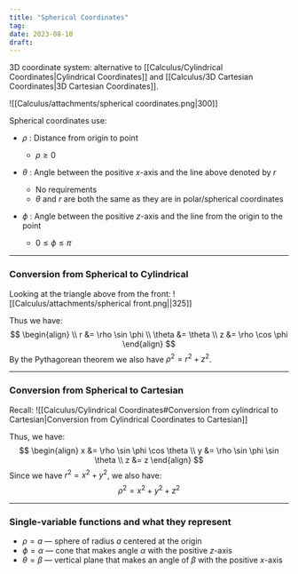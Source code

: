 ```yaml
---
title: "Spherical Coordinates"
tag:
date: 2023-08-10
draft:
---
```


3D coordinate system: alternative to [[Calculus/Cylindrical Coordinates|Cylindrical Coordinates]] and [[Calculus/3D Cartesian Coordinates|3D Cartesian Coordinates]].

![[Calculus/attachments/spherical coordinates.png|300]]

Spherical coordinates use:

- $\rho$ : Distance from origin to point
	- $\rho \geq 0$

- $\theta$ : Angle between the positive $x$-axis and the line above denoted by $r$
	- No requirements
	- $\theta$ and $r$ are both the same as they are in polar/spherical coordinates

 - $\phi$ : Angle between the positive $z$-axis and the line from the origin to the point
	 - $0 \leq \phi \leq \pi$

---
### Conversion from Spherical to Cylindrical

Looking at the triangle above from the front:
![[Calculus/attachments/spherical front.png||325]]

Thus we have: 
$$
\begin{align} \\
r &= \rho \sin \phi \\
\theta &= \theta \\
z &= \rho \cos \phi 
\end{align}
$$
By the Pythagorean theorem we also have $\rho^{2}=r^{2}+z^{2}$.

---
### Conversion from Spherical to Cartesian

Recall:
![[Calculus/Cylindrical Coordinates#Conversion from cylindrical to Cartesian|Conversion from Cylindrical Coordinates to Cartesian]]

Thus, we have:
$$
\begin{align}
x &= \rho \sin \phi \cos \theta \\
y &= \rho \sin \phi \sin \theta \\
z &= z
\end{align}
$$
Since we have $r^{2}=x^{2} +y^{2}$, we also have: 
$$
\rho^{2} = x^{2} + y^{2} +z^{2}
$$

---
### Single-variable functions and what they represent

- $\rho = a$ — sphere of radius $a$ centered at the origin
- $\phi = \alpha$ — cone that makes angle $\alpha$ with the positive $z$-axis
- $\theta = \beta$ — vertical plane that makes an angle of $\beta$ with the positive $x$-axis